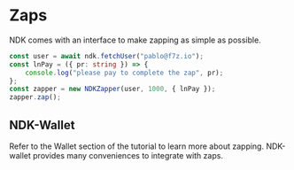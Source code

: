 # Zaps

NDK comes with an interface to make zapping as simple as possible.

```ts
const user = await ndk.fetchUser("pablo@f7z.io");
const lnPay = ({ pr: string }) => {
    console.log("please pay to complete the zap", pr);
};
const zapper = new NDKZapper(user, 1000, { lnPay });
zapper.zap();
```

## NDK-Wallet

Refer to the Wallet section of the tutorial to learn more about zapping. NDK-wallet provides many conveniences to
integrate with zaps.
